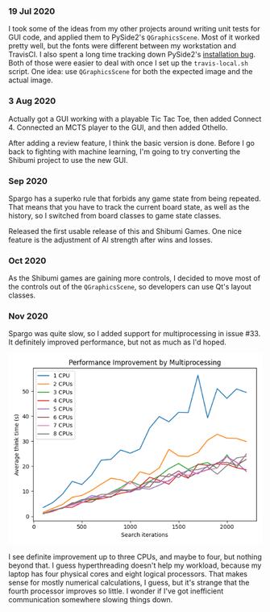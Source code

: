 ### 19 Jul 2020
I took some of the ideas from my other projects around writing unit tests for
GUI code, and applied them to PySide2's `QGraphicsScene`. Most of it worked
pretty well, but the fonts were different between my workstation and TravisCI.
I also spent a long time tracking down PySide2's [installation bug]. Both of
those were easier to deal with once I set up the `travis-local.sh` script. One
idea: use `QGraphicsScene` for both the expected image and the actual image.

[installation bug]: https://bugreports.qt.io/browse/QTBUG-84749

### 3 Aug 2020
Actually got a GUI working with a playable Tic Tac Toe, then added Connect 4.
Connected an MCTS player to the GUI, and then added Othello.

After adding a review feature, I think the basic version is done. Before I go
back to fighting with machine learning, I'm going to try converting the Shibumi
project to use the new GUI.

### Sep 2020
Spargo has a superko rule that forbids any game state from being repeated. That
means that you have to track the current board state, as well as the history, so
I switched from board classes to game state classes.

Released the first usable release of this and Shibumi Games. One nice feature
is the adjustment of AI strength after wins and losses.

### Oct 2020
As the Shibumi games are gaining more controls, I decided to move most of the
controls out of the `QGraphicsScene`, so developers can use Qt's layout classes.

### Nov 2020
Spargo was quite slow, so I added support for multiprocessing in issue #33. It
definitely improved performance, but not as much as I'd hoped.

![Multiprocessing times]

I see definite improvement up to three CPUs, and maybe to four, but nothing
beyond that. I guess hyperthreading doesn't help my workload, because my laptop
has four physical cores and eight logical processors. That makes sense for
mostly numerical calculations, I guess, but it's strange that the fourth
processor improves so little. I wonder if I've got inefficient communication
somewhere slowing things down.

[Multiprocessing times]: 2020/multiprocessing_times.png
